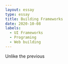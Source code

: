 ```yaml
---
layout: essay
type: essay
title: Building Frameworks
date: 2020-10-08
labels:
  - UI Frameworks
  - Programing
  - Web building
---
```



Unlike the previous 
